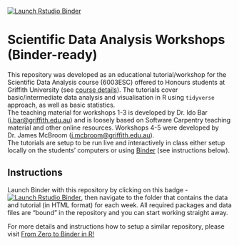 
<!-- badges: start -->

[![Launch Rstudio
Binder](http://mybinder.org/badge_logo.svg)](https://mybinder.org/v2/gh/IdoBar/6003ESC_workshops_binder/main?urlpath=rstudio)
<!-- badges: end -->

# Scientific Data Analysis Workshops (Binder-ready)

This repository was developed as an educational tutorial/workshop for
the Scientific Data Analysis course (6003ESC) offered to Honours
students at Griffith University (see [course
details](https://www.griffith.edu.au/study/courses/scientific-data-analysis-6003ESC)).
The tutorials cover basic/intermediate data analysis and visualisation
in R using `tidyverse` approach, as well as basic statistics.  
The teaching material for workshops 1-3 is developed by Dr. Ido Bar
(<i.bar@griffith.edu.au>) and is loosely based on Software Carpentry
teaching material and other online resources. Workshops 4-5 were
developed by Dr. James McBroom (<j.mcbroom@griffith.edu.au>).  
The tutorials are setup to be run live and interactively in class either
setup locally on the students’ computers or using
[Binder](https://mybinder.org/) (see instructions below).

## Instructions

Launch Binder with this repository by clicking on this badge - [![Launch
Rstudio
Binder](http://mybinder.org/badge_logo.svg)](https://mybinder.org/v2/gh/IdoBar/6003ESC_workshops_binder/main?urlpath=rstudio),
then navigate to the folder that contains the data and tutorial (in HTML
format) for each week. All required packages and data files are “bound”
in the repository and you can start working straight away.

For more details and instructions how to setup a similar repository,
please visit [From Zero to Binder in
R\!](https://github.com/alan-turing-institute/the-turing-way/blob/master/workshops/boost-research-reproducibility-binder/workshop-presentations/zero-to-binder-r.md)
